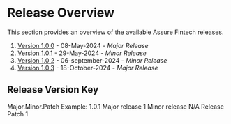 # Release Overview 
This section provides an overview of the available Assure Fintech releases. 

1. [Version 1.0.0](./Version1.0.0.md) - 08-May-2024 - *Major Release*
2. [Version 1.0.1](./Version1.0.1.md) - 29-May-2024 - *Minor Release*
3.  [Version 1.0.2](./Version1.0.2.md) - 06-september-2024 - *Minor Release*
4.  [Version 1.0.3](./Version1.0.3.md) - 18-October-2024 - *Major Release*

## Release Version Key
Major.Minor.Patch
Example:
1.0.1
Major release 1
Minor release N/A
Release Patch 1


